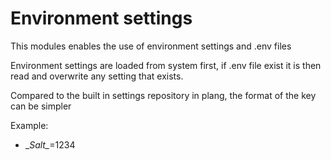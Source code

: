 # Environment settings

This modules enables the use of environment settings and .env files

Environment settings are loaded from system first, if .env file exist it is then read and overwrite any setting that exists.

Compared to the built in settings repository in plang, the format of the key can be simpler

Example:
- \__Salt\__=1234